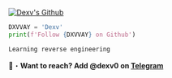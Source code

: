 <a href="https://www.youtube.com/watch?v=zL19uMsnpSU&t=1402s&ab_channel=cameronbarnett" target="_blank"> <img src="https://github.com/user-attachments/assets/8d7c7cf1-cf81-444c-9fd7-8dd2b01d7740" alt="Dexv's Github"/></a>

```python
DXVVAY = 'Dexv'
print(f'Follow {DXVVAY} on Github')
```
```python
Learning reverse engineering
```
📩・**Want to reach? Add @dexv0 on [Telegram](https://t.me/dexv0)**
